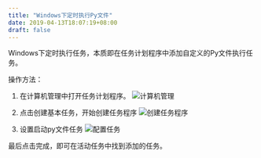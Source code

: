 ```yaml
---
title: "Windows下定时执行Py文件"
date: 2019-04-13T18:07:19+08:00
draft: false
---
```


Windows下定时执行任务，本质即在任务计划程序中添加自定义的Py文件执行任务。

操作方法：

1. 在计算机管理中打开任务计划程序。
![计算机管理](http://pp0miv3mb.bkt.clouddn.com/20190413180931.png)

2. 点击创建基本任务，开始创建任务程序
![创建任务程序](http://pp0miv3mb.bkt.clouddn.com/20190413181132.png)

3. 设置启动py文件任务
![配置任务](http://pp0miv3mb.bkt.clouddn.com/20190413181331.png)

最后点击完成，即可在活动任务中找到添加的任务。
